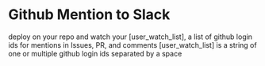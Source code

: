 # Github Mention to Slack 

deploy on your repo and watch your [user_watch_list], a list of github login ids for mentions in Issues, PR, and comments
[user_watch_list] is a string of one or multiple github login ids separated by a space